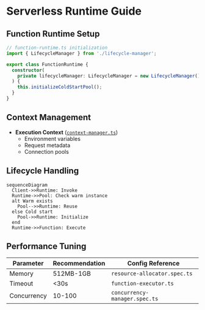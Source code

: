 # Serverless Runtime Guide

## Function Runtime Setup
```typescript
// function-runtime.ts initialization
import { LifecycleManager } from './lifecycle-manager';

export class FunctionRuntime {
  constructor(
    private lifecycleManager: LifecycleManager = new LifecycleManager()
  ) {
    this.initializeColdStartPool();
  }
}
```

## Context Management
- **Execution Context** ([`context-manager.ts`](src/serverless/core/runtime/context-manager.ts:1))
  - Environment variables
  - Request metadata
  - Connection pools

## Lifecycle Handling
```mermaid
sequenceDiagram
  Client->>Runtime: Invoke
  Runtime->>Pool: Check warm instance
  alt Warm exists
    Pool-->>Runtime: Reuse
  else Cold start
    Pool->>Runtime: Initialize
  end
  Runtime->>Function: Execute
```

## Performance Tuning
| Parameter         | Recommendation | Config Reference                   |
|-------------------|----------------|-------------------------------------|
| Memory            | 512MB-1GB      | `resource-allocator.spec.ts`        |
| Timeout           | <30s           | `function-executor.ts`              |
| Concurrency       | 10-100         | `concurrency-manager.spec.ts`       |